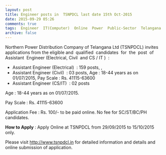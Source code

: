 ```yaml
---
layout: post
title: Engineer posts in  TSNPDCL last date 15th Oct-2015   
date: 2015-09-29 05:26
comments: true
tags:  Engineer  IT(Computer)  Online  Power  Public-Sector  Telangana 
archive: false
---
```

Northern Power Distribution Company of Telangana Ltd (TSNPDCL) invites applications from the eligible and  qualified  candidates  for  the  post  of  Assistant  Engineer (Electrical, Civil  and CS / IT )  :

- Assistant Engineer (Electrical)  : 159 posts, , 
- Assistant Engineer (Civil)  : 03 posts, Age : 18-44 years as on 01/07/2015, Pay Scale : Rs. 41115-63600 
- Assistant Engineer (CS/IT)  : 02 posts 

Age : 18-44 years as on 01/07/2015.

Pay Scale : Rs. 41115-63600 

Application Fee : Rs. 100/- to be paid online. No fee for SC/ST/BC/PH candidates. 

**How to Apply** : Apply Online at TSNPDCL from 29/09/2015 to 15/10/2015 only.

Please visit <http://www.tsnpdcl.in> for detailed information and details and online submission of application.
